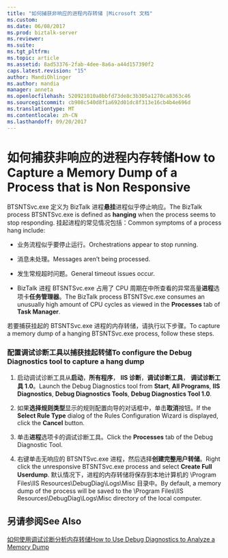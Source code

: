 ```yaml
---
title: "如何捕获非响应的进程内存转储 |Microsoft 文档"
ms.custom: 
ms.date: 06/08/2017
ms.prod: biztalk-server
ms.reviewer: 
ms.suite: 
ms.tgt_pltfrm: 
ms.topic: article
ms.assetid: 8ad53376-2fab-4dee-8a6a-a44d157390f2
caps.latest.revision: "15"
author: MandiOhlinger
ms.author: mandia
manager: anneta
ms.openlocfilehash: 520921010a8bbfd73de8c3b305a1270ca8363c46
ms.sourcegitcommit: cb908c540d8f1a692d01dc8f313e16cb4b4e696d
ms.translationtype: MT
ms.contentlocale: zh-CN
ms.lasthandoff: 09/20/2017
---
```

# <a name="how-to-capture-a-memory-dump-of-a-process-that-is-non-responsive"></a><span data-ttu-id="66b7a-102">如何捕获非响应的进程内存转储</span><span class="sxs-lookup"><span data-stu-id="66b7a-102">How to Capture a Memory Dump of a Process that is Non Responsive</span></span>
<span data-ttu-id="66b7a-103">BTSNTSvc.exe 定义为 BizTalk 进程**悬挂**进程似乎停止响应。</span><span class="sxs-lookup"><span data-stu-id="66b7a-103">The BizTalk process BTSNTSvc.exe is defined as **hanging** when the process seems to stop responding.</span></span> <span data-ttu-id="66b7a-104">挂起进程的常见情况包括：</span><span class="sxs-lookup"><span data-stu-id="66b7a-104">Common symptoms of a process hang include:</span></span>  
  
-   <span data-ttu-id="66b7a-105">业务流程似乎要停止运行。</span><span class="sxs-lookup"><span data-stu-id="66b7a-105">Orchestrations appear to stop running.</span></span>  
  
-   <span data-ttu-id="66b7a-106">消息未处理。</span><span class="sxs-lookup"><span data-stu-id="66b7a-106">Messages aren’t being processed.</span></span>  
  
-   <span data-ttu-id="66b7a-107">发生常规超时问题。</span><span class="sxs-lookup"><span data-stu-id="66b7a-107">General timeout issues occur.</span></span>  
  
-   <span data-ttu-id="66b7a-108">BizTalk 进程 BTSNTSvc.exe 占用了 CPU 周期在中所查看的异常高量**进程**选项卡**任务管理器**。</span><span class="sxs-lookup"><span data-stu-id="66b7a-108">The BizTalk process BTSNTSvc.exe consumes an unusually high amount of CPU cycles as viewed in the **Processes** tab of **Task Manager**.</span></span>  
  
 <span data-ttu-id="66b7a-109">若要捕获挂起的 BTSNTSvc.exe 进程的内存转储，请执行以下步骤。</span><span class="sxs-lookup"><span data-stu-id="66b7a-109">To capture a memory dump of a hanging BTSNTSvc.exe process, follow these steps.</span></span>  
  
### <a name="to-configure-the-debug-diagnostics-tool-to-capture-a-hang-dump"></a><span data-ttu-id="66b7a-110">配置调试诊断工具以捕获挂起转储</span><span class="sxs-lookup"><span data-stu-id="66b7a-110">To configure the Debug Diagnostics tool to capture a hang dump</span></span>  
  
1.  <span data-ttu-id="66b7a-111">启动调试诊断工具从**启动**，**所有程序**， **IIS 诊断**，**调试诊断工具**， **调试诊断工具 1.0**。</span><span class="sxs-lookup"><span data-stu-id="66b7a-111">Launch the Debug Diagnostics tool from **Start**, **All Programs**, **IIS Diagnostics**, **Debug Diagnostics Tools**, **Debug Diagnostics Tool 1.0**.</span></span>  
  
2.  <span data-ttu-id="66b7a-112">如果**选择规则类型**显示的规则配置向导的对话框中，单击**取消**按钮。</span><span class="sxs-lookup"><span data-stu-id="66b7a-112">If the **Select Rule Type** dialog of the Rules Configuration Wizard is displayed, click the **Cancel** button.</span></span>  
  
3.  <span data-ttu-id="66b7a-113">单击**进程**选项卡的调试诊断工具。</span><span class="sxs-lookup"><span data-stu-id="66b7a-113">Click the **Processes** tab of the Debug Diagnostic Tool.</span></span>  
  
4.  <span data-ttu-id="66b7a-114">右键单击无响应的 BTSNTSvc.exe 进程，然后选择**创建完整用户转储**。</span><span class="sxs-lookup"><span data-stu-id="66b7a-114">Right click the unresponsive BTSNTSvc.exe process and select **Create Full Userdump**.</span></span> <span data-ttu-id="66b7a-115">默认情况下，进程的内存转储将保存到本地计算机的 \Program Files\IIS Resources\DebugDiag\Logs\Misc 目录中。</span><span class="sxs-lookup"><span data-stu-id="66b7a-115">By default, a memory dump of the process will be saved to the \Program Files\IIS Resources\DebugDiag\Logs\Misc directory of the local computer.</span></span>  
  
## <a name="see-also"></a><span data-ttu-id="66b7a-116">另请参阅</span><span class="sxs-lookup"><span data-stu-id="66b7a-116">See Also</span></span>  
 [<span data-ttu-id="66b7a-117">如何使用调试诊断分析内存转储</span><span class="sxs-lookup"><span data-stu-id="66b7a-117">How to Use Debug Diagnostics to Analyze a Memory Dump</span></span>](../core/how-to-use-debug-diagnostics-to-analyze-a-memory-dump.md)